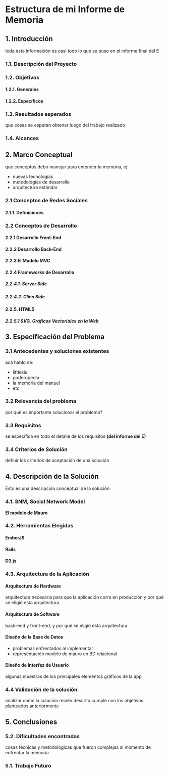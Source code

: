 # Estructura de mi Informe de Memoria

## 1. Introducción

toda esta información es casi todo lo que se puso en el informe final del E

### 1.1. Descripción del Proyecto
### 1.2. Objetivos
#### 1.2.1. Generales
#### 1.2.2. Específicos
### 1.3. Resultados esperados
que cosas se esperan obtener luego del trabajo realizado
### 1.4. Alcances


## 2. Marco Conceptual

que conceptos debo manejar para entender la memoria, ej:

* nuevas tecnologías
* metodologías de desarrollo
* arquitectura estándar

### 2.1 Conceptos de Redes Sociales
#### 2.1.1. Definiciones

### 2.2 Conceptos de Desarrollo
#### 2.2.1 Desarrollo Front-End
#### 2.2.2 Desarrollo Back-End
#### 2.2.3 El Modelo MVC
#### 2.2.4 Frameworks de Desarrollo
##### 2.2.4.1. Server Side
##### 2.2.4.2. Clien Side
#### 2.2.5. HTML5
##### 2.2.5.1 SVG, Gráficos Vectoriales en la Web


## 3. Especificación del Problema
### 3.1 Antecedentes y soluciones existentes
acá hablo de:

* littlesis
* poderopedia
* la memoria del manuel
* etc

### 3.2 Relevancia del problema
por qué es importante solucionar el problema?

### 3.3 Requisitos
se especifica en todo el detalle de los requisitos **(del informe del E)**

### 3.4 Criterios de Solución
definir los criterios de aceptación de una solución

## 4. Descripción de la Solución
Esto es una descripción conceptual de la solución
### 4.1. SNM, Social Network Model
**El modelo de Mauro**
### 4.2. Herramientas Elegidas
#### EmberJS
#### Rails
#### D3.js
### 4.3. Arquitectura de la Aplicación
#### Arquitectura de Hardware
arquitectura necesaria para que la aplicación corra en producción y por qué se eligió esta arquitectura
#### Arquitectura de Software
back-end y front-end, y por qué se eligió esta arquitectura
#### Diseño de la Base de Datos

* problemas enfrentados al implementar 
* representación modelo de mauro en BD relacional

#### Diseño de Interfaz de Usuario
algunas muestras de los principales elementos gráficos de la app
### 4.4 Validación de la solución
analizar como la solución recién descrita cumple con los objetivos planteados anteriormente

## 5. Conclusiones
### 5.2. Dificultades encontradas
cosas técnicas y metodológicas que fueron complejas al momento de enfrentar la memoria
### 5.1. Trabajo Futuro